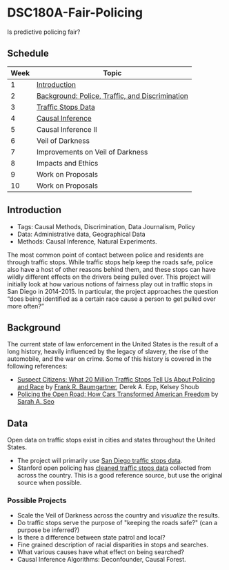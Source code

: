 # DSC180A-Fair-Policing
Is predictive policing fair?

## Schedule

|Week|Topic|
|--|--|
|1|[Introduction](01-Introduction.md)|
|2|[Background: Police, Traffic, and Discrimination](02-Background.md)|
|3|[Traffic Stops Data](03-Traffic-Stops-Data.md)|
|4|[Causal Inference](04-Causal-Inference-I.md)|
|5|Causal Inference II|
|6|Veil of Darkness|
|7|Improvements on Veil of Darkness|
|8|Impacts and Ethics|
|9|Work on Proposals|
|10|Work on Proposals|

## Introduction

* Tags: Causal Methods, Discrimination, Data Journalism, Policy
* Data: Administrative data, Geographical Data
* Methods: Causal Inference, Natural Experiments.

The most common point of contact between police and residents are
through traffic stops. While traffic stops help keep the roads safe,
police also have a host of other reasons behind them, and these stops
can have wildly different effects on the drivers being pulled
over. This project will initially look at how various notions of
fairness play out in traffic stops in San Diego in 2014-2015. In
particular, the project approaches the question “does being identified
as a certain race cause a person to get pulled over more often?”

## Background

The current state of law enforcement in the United States is the
result of a long history, heavily influenced by the legacy of slavery,
the rise of the automobile, and the war on crime. Some of this history
is covered in the following references:

* [Suspect Citizens: What 20 Million Traffic Stops Tell Us About
  Policing and Race](https://www.amazon.com/dp/B07BNP1QS6/) by [Frank R. Baumgartner](https://fbaum.unc.edu/), Derek A. Epp, Kelsey Shoub
* [Policing the Open Road: How Cars Transformed American
  Freedom](https://www.amazon.com/Policing-Open-Road-Transformed-American-ebook/dp/B07QGB1QCF)
  by [Sarah A. Seo](https://law.uiowa.edu/sarah-seo)

## Data

Open data on traffic stops exist in cities and states throughout the
United States. 

* The project will primarily use [San Diego traffic stops data](https://data.sandiego.gov/datasets/police-vehicle-stops/).
* Stanford open policing has [cleaned traffic stops
  data](https://openpolicing.stanford.edu/data/) collected from across
  the country. This is a good reference source, but use the original
  source when possible.

### Possible Projects

* Scale the Veil of Darkness across the country and *visualize* the results.
* Do traffic stops serve the purpose of "keeping the roads safe?" (can
  a purpose be inferred?)
* Is there a difference between state patrol and local?
* Fine grained description of racial disparities in stops and
  searches.
* What various causes have what effect on being searched?
* Causal Inference Algorithms: Deconfounder, Causal Forest.

